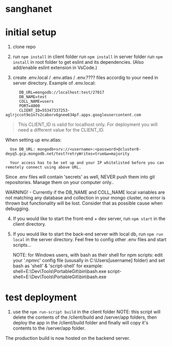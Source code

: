 # sanghanet

# initial setup
 1. clone repo

 2. run `npm install` in client folder
    run `npm install` in server folder
    run `npm install` in root folder to get eslint and its dependencies. (Also add/enable eslint extension in VsCode.)

 3. create .env.local / .env.atlas / .env.???? files accordig to your need in server directory.
   Example of .env.local:
```
      DB_URL=mongodb://localhost:test/27017
      DB_NAME=test
      COLL_NAME=users
      PORT=4000
      CLIENT_ID=55347337253-aglrjccot9o1n7s2caborv6gnee634pf.apps.googleusercontent.com
```
   > This CLIENT_ID is valid for localhost only.
   > For deployment you will need a different value for the CLIENT_ID.

   When setting up env.atlas:

      Use DB_URL: mongodb+srv://<username>:<password>@cluster0-deyq5.gcp.mongodb.net/test?retryWrites=true&w=majority

      Your access has to be set up and your IP whitelisted before you can remotely connect using above URL.

   Since .env files will contain 'secrets' as well, NEVER push them into git repositories.
   Manage them on your computer only..

   WARNING! - Currently if the DB_NAME and COLL_NAME local variables are not matching any database and collection in your mongo cluster, no error is thrown but functionality will be lost. Consider that as possible cause when debugging.

 4. If you would like to start the front-end + dev server, run `npm start` in the client directory.

 5. If you would like to start the back-end server with local db, run `npm run local` in the server directory.
    Feel free to config other .env files and start scripts...

    NOTE: for Windows users, with bash as their shell for npm scripts:
        edit your '.npmrc' config file (ususally in C:\Users\[username] folder) and set bash as 'shell' & 'script-shell'
        for example:
            shell=E:\Dev\Tools\PortableGit\bin\bash.exe
            script-shell=E:\Dev\Tools\PortableGit\bin\bash.exe

# test deployment

   1. use the `npm run-script build` in the client folder
      NOTE: this script will delete the contents of the /client/build and /server/app folders, then deploy the app in the /client/build folder and finally will copy it's contents to the /server/app folder.

   The production build is now hosted on the backend server.
